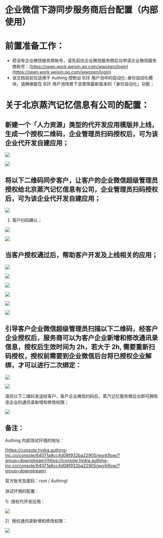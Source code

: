 # 企业微信下游同步服务商后台配置（内部使用）

# 前置准备工作：

- 若没有企业微信服务商账号，请先前往企业微信服务商后台申请企业微信服务商账号：[https://open.work.weixin.qq.com/wwopen/login](https://open.work.weixin.qq.com/wwopen/login)
- 该文档目前仅适用于 Authing 控制台 B2E 用户池中的自动化-身份自动化模块，请确保是在 B2E 用户池场景下且使用最新版本的「身份自动化」功能；

# 关于北京蒸汽记忆信息有公司的配置：

## 新建一个「人力资源」类型的代开发应用模版并上线，生成一个授权二维码，企业管理员扫码授权后，可为该企业代开发自建应用；

![](../../../static/boxcnUOLKVUtRAYyI5R5tvc9ehf.png)

![](../../../static/boxcn6qrwKub53GUliZiaFNn5vf.png)

## 将以下二维码同步客户，让客户的企业微信超级管理员授权给北京蒸汽记忆信息有公司，企业管理员扫码授权后，可为该企业代开发自建应用；

![](../../../static/boxcnsbOi4rC4IjmaNaUK7Srsgf.jpg)

1. 客户扫码确认；

![](../../../static/boxcnowWE14Rn73F23UPzXbOcse.jpg)

![](../../../static/boxcnUwwK0QQtRpwImvfUOGYoFo.jpg)

## 当客户授权通过后，帮助客户开发及上线相关的应用；

![](../../../static/boxcnlubJMFycZSTt0mtH8ldLbg.png)

![](../../../static/boxcnJvN56440LlwHPmy3JUvnfe.png)

![](../../../static/boxcnB4IToMp6NCilPjesCRKc2d.png)

![](../../../static/boxcnhGsc24HfYcCWvpljPK3Qsf.png)

![](../../../static/boxcnlcWOjchdaD9tiTwkX1kFJh.png)

![](../../../static/boxcnG2KPv49GQA8xuyviO7s2dc.png)

## 引导客户企业微信超级管理员扫描以下二维码，经客户企业授权后，服务商可以为客户企业新增和修改通讯录信息，授权后生效时间为 2h，若大于 2h, 需要重新扫码授权，授权前需要到企业微信后台将已授权企业解绑，才可以进行二次绑定：

![](../../../static/boxcnTxZNIreYTxP4liiYD5IX0e.png)

![](../../../static/boxcnBfOJdJJEyH8RePD2Z96xag.png)

请将以下二维码发送给客户，客户企业微信扫码后，蒸汽记忆服务商后台即可拥有该企业的通讯录新增和修改权限；

![](../../../static/boxcn2UlCYvc4SRRBK7w6ByIoFg.png)

## 备注：

Authing 内部测试环境的地址：

[https://console.hydra.authing-inc.co/console/64071a8cc4d08f932ba22905/workflow/?group=downstream](https://console.hydra.authing-inc.co/console/64071a8cc4d08f932ba22905/workflow/?group=downstream)

官方账号及密码：root / Authing!

测试环境的配置：

1）授权代开发应用：

![](../../../static/boxcnIncFoLOstJWz249CLYIhid.png)

2）授权通讯录新增和修改权限：

![](../../../static/boxcn1B1pLGgvxl5UQo9AzwQ8gb.png)
